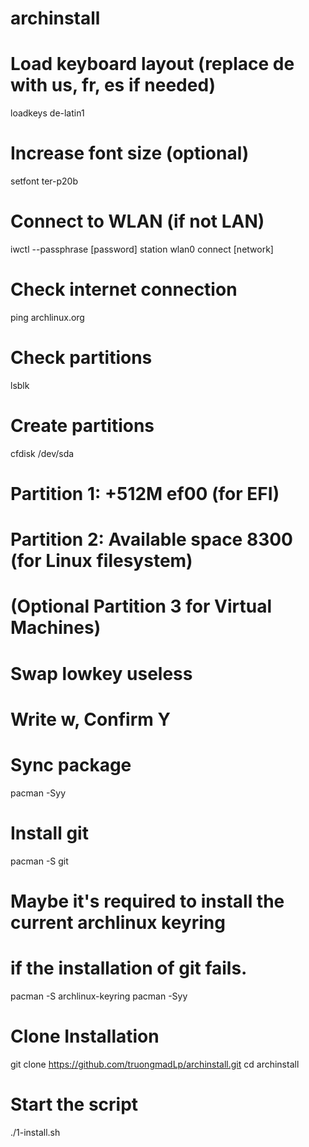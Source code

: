 # archinstall

# Load keyboard layout (replace de with us, fr, es if needed)
loadkeys de-latin1

# Increase font size (optional)
setfont ter-p20b

# Connect to WLAN (if not LAN)
iwctl --passphrase [password] station wlan0 connect [network]

# Check internet connection
ping archlinux.org

# Check partitions
lsblk

# Create partitions
cfdisk /dev/sda

# Partition 1: +512M ef00 (for EFI)
# Partition 2: Available space 8300 (for Linux filesystem)
# (Optional Partition 3 for Virtual Machines)
# Swap lowkey useless
# Write w, Confirm Y

# Sync package
pacman -Syy

# Install git
pacman -S git

# Maybe it's required to install the current archlinux keyring
# if the installation of git fails.
pacman -S archlinux-keyring
pacman -Syy

# Clone Installation
git clone https://github.com/truongmadLp/archinstall.git
cd archinstall

# Start the script
./1-install.sh
